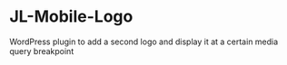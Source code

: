 # JL-Mobile-Logo
WordPress plugin to add a second logo and display it at a certain media query breakpoint
